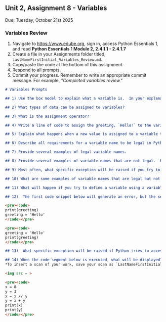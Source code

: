 ## Unit 2, Assignment 8 - Variables
Due: Tuesday, October 21st 2025

### Variables Review

1. Navigate to https://www.edube.org, sign in, access Python Essentials 1, and read **Python Essentials 1 Module 2, 2.4.1.1  - 2.4.1.7** 
2. Create a file in your Assignments folder titled, `LastNameFirstInitial_Variables_Review.md`.
3. Copy/paste the code at the bottom of this assignment.
4. Respond to all prompts. 
5. Commit your progress.  Remember to write an appropriate commit message.  For example, *"Completed variables review."*


```markdown
# Variables Prompts

## 1) Use the box model to explain what a variable is.  In your explanation, identify the two items every variable must have.

## 2) What types of data can be assigned to variables?

## 3) What is the assignment operator?

## 4) Write a line of code to assign the greeting, `Hello!` to the variable, `greeting`.

## 5) Explain what happens when a new value is assigned to a variable that already has a value assigned to it?

## 6) Describe all requirements for a variable name to be legal in Python.

## 7) Provide several examples of legal variable names.

## 8) Provide several examples of variable names that are not legal.  Explain why each is not legal.

## 9) Most often, what specific exception will be raised if you try to define a variable using a variable name that is not legal?

## 10) What are some examples of variable names that are legal but not recommended by the PEP 8 - Style Guide for Python Code.  Explain why each is not recommended.

## 11) What will happen if you try to define a variable using a variable name that is legal but not recommended by the PEP 8 - Style Guide for Python Code?

## 12)  The first code snippet below will generate an error, but the second code snippet below will not.  Explain why.

<pre><code>
print(greeting)
greeting = 'Hello'
</code></pre>

<pre><code>
greeting = 'Hello'
print(greeting)
</code></pre>

## 13)  What specific exception will be raised if Python tries to access a variable that has not yet been defined.

## 14) When the code segment below is executed, what will be displayed?  Code trace the code segment below in your notes, and insert a scan of your work below.
*To insert a scan of your work, save your scan as `LastNameFirstInitial_Intro_to_Variables_Code_Tracing.pdf`, upload it to your assignments folder, and copy/paste the URL of your scanned work into the <img> tag below.*

<img src = >

<pre><code>
x = 8
y = 3
x = x // y
y = x + y
print(x)
print(y)
</code></pre>
```


